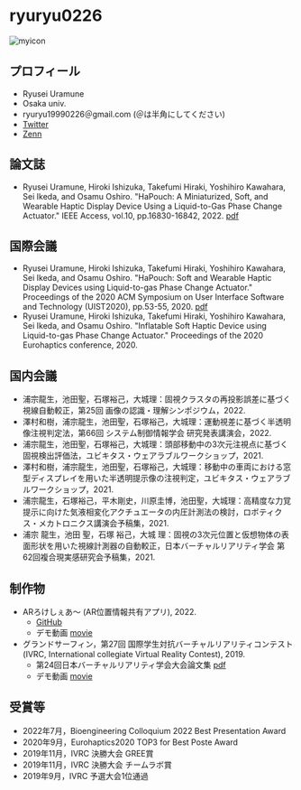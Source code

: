 # ryuryu0226

![myicon](https://pbs.twimg.com/profile_images/1142098706176466944/NTaaVEEK.jpg_bigger)

## プロフィール
* Ryusei Uramune
* Osaka univ.
* ryuryu19990226＠gmail.com (＠は半角にしてください)
* [Twitter](https://twitter.com/ryuryu19990226)
* [Zenn](https://zenn.dev/ryuryu)
<!-- * [GitHub](https://github.com/ryuryu0226) -->

## 論文誌
* Ryusei Uramune, Hiroki Ishizuka, Takefumi Hiraki, Yoshihiro Kawahara, Sei Ikeda, and Osamu Oshiro. "HaPouch: A Miniaturized, Soft, and Wearable Haptic Display Device Using a Liquid-to-Gas Phase Change Actuator." IEEE Access, vol.10, pp.16830-16842, 2022. [pdf](https://ieeexplore.ieee.org/document/9674885)

## 国際会議
* Ryusei Uramune, Hiroki Ishizuka, Takefumi Hiraki, Yoshihiro Kawahara, Sei Ikeda, and Osamu Oshiro. "HaPouch: Soft and Wearable Haptic Display Devices using Liquid-to-gas Phase Change Actuator." Proceedings of the 2020 ACM Symposium on User Interface Software and Technology (UIST2020), pp.53-55, 2020. [pdf](https://dl.acm.org/doi/10.1145/3379350.3416183)
* Ryusei Uramune, Hiroki Ishizuka, Takefumi Hiraki, Yoshihiro Kawahara, Sei Ikeda, and Osamu Oshiro. "Inflatable Soft Haptic Device using Liquid-to-gas Phase Change Actuator." Proceedings of the 2020 Eurohaptics conference, 2020.

## 国内会議
* 浦宗龍生，池田聖，石塚裕己，大城理：固視クラスタの再投影誤差に基づく視線自動較正，第25回 画像の認識・理解シンポジウム，2022.
* 澤村和樹，浦宗龍生，池田聖，石塚裕己，大城理：運動視差に基づく半透明像注視判定法，第66回 システム制御情報学会 研究発表講演会，2022.
* 浦宗龍生，池田聖，石塚裕己，大城理：頭部移動中の3次元注視点に基づく固視検出評価法，ユビキタス・ウェアラブルワークショップ，2021.
* 澤村和樹，浦宗龍生，池田聖，石塚裕己，大城理：移動中の車両における窓型ディスプレイを用いた半透明提示像の注視判定，ユビキタス・ウェアラブルワークショップ，2021.
* 浦宗龍生，石塚裕己，平木剛史，川原圭博，池田聖，大城理：高精度な力覚提示に向けた気液相変化アクチュエータの内圧計測法の検討，ロボティクス・メカトロニクス講演会予稿集，2021.
* 浦宗 龍生，池田 聖，石塚 裕己，大城 理：固視の3次元位置と仮想物体の表面形状を用いた視線計測器の自動較正，日本バーチャルリアリティ学会 第62回複合現実感研究会予稿集，2021.

## 制作物
* ARろけしぇあ～ (AR位置情報共有アプリ), 2022.
  * [GitHub](https://github.com/ryuryu0226/ARLocationSharing)
  * デモ動画 [movie](https://youtube.com/shorts/zdm9VKwe08s?feature=share)
* グランドサーフィン，第27回 国際学生対抗バーチャルリアリティコンテスト (IVRC, International collegiate Virtual Reality Contest), 2019.
  * 第24回日本バーチャルリアリティ学会大会論文集 [pdf](http://conference.vrsj.org/ac2019/program/common/doc/pdf/6B-10.pdf)
  * デモ動画 [movie](https://www.youtube.com/watch?v=KmB_KYzaF6Q)

## 受賞等
* 2022年7月，Bioengineering Colloquium 2022 Best Presentation Award
* 2020年9月，Eurohaptics2020 TOP3 for Best Poste Award
* 2019年11月，IVRC 決勝大会 GREE賞
* 2019年11月，IVRC 決勝大会 チームラボ賞
* 2019年9月，IVRC 予選大会1位通過
